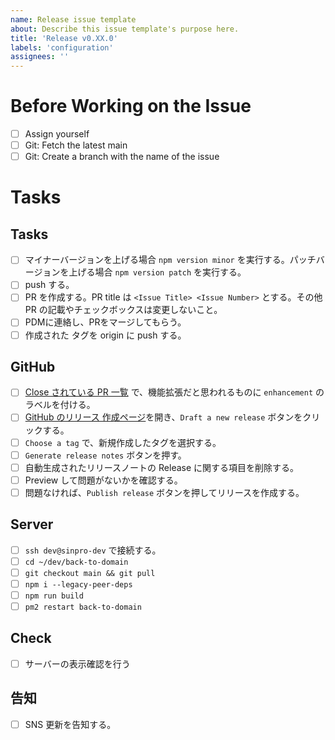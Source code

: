 ```yaml
---
name: Release issue template
about: Describe this issue template's purpose here.
title: 'Release v0.XX.0'
labels: 'configuration'
assignees: ''
---
```


# Before Working on the Issue

- [ ] Assign yourself
- [ ] Git: Fetch the latest main
- [ ] Git: Create a branch with the name of the issue

# Tasks

## Tasks

- [ ] マイナーバージョンを上げる場合 `npm version minor` を実行する。パッチバージョンを上げる場合 `npm version patch` を実行する。
- [ ] push する。
- [ ] PR を作成する。PR title は `<Issue Title> <Issue Number>` とする。その他 PR の記載やチェックボックスは変更しないこと。
- [ ] PDMに連絡し、PRをマージしてもらう。
- [ ] 作成された タグを origin に push する。

## GitHub

- [ ] [Close されている PR 一覧](https://github.com/sinProject-Inc/back-to-domain/pulls?q=is%3Apr+sort%3Aupdated-desc+is%3Aclosed) で、機能拡張だと思われるものに `enhancement` のラベルを付ける。
- [ ] [GitHub のリリース 作成ページ](https://github.com/sinProject-Inc/back-to-domain/releases)を開き、`Draft a new release` ボタンをクリックする。
- [ ] `Choose a tag` で、新規作成したタグを選択する。
- [ ] `Generate release notes` ボタンを押す。
- [ ] 自動生成されたリリースノートの Release に関する項目を削除する。
- [ ] Preview して問題がないかを確認する。
- [ ] 問題なければ、`Publish release` ボタンを押してリリースを作成する。

## Server

- [ ] `ssh dev@sinpro-dev` で接続する。
- [ ] `cd ~/dev/back-to-domain`
- [ ] `git checkout main && git pull`
- [ ] `npm i --legacy-peer-deps`
- [ ] `npm run build`
- [ ] `pm2 restart back-to-domain`

## Check

- [ ] サーバーの表示確認を行う

## 告知

- [ ] SNS 更新を告知する。
